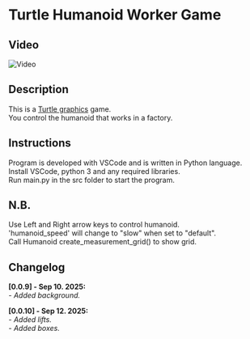 # Turtle Humanoid Worker Game

## Video

![Video](video.gif)

## Description

This is a [Turtle graphics](https://docs.python.org/3/library/turtle.html)
game.<br />
You control the humanoid that works in a factory.<br />

## Instructions

Program is developed with VSCode and is written in Python language.<br />
Install VSCode, python 3 and any required libraries.<br />
Run main.py in the src folder to start the program.<br />

## N.B.

Use Left and Right arrow keys to control humanoid.<br />
'humanoid_speed' will change to "slow" when set to "default".<br />
Call Humanoid create_measurement_grid() to show grid.<br />

## Changelog

**[0.0.9] - Sep 10. 2025:**<br />
_- Added background._<br />

**[0.0.10] - Sep 12. 2025:**<br />
_- Added lifts._<br />
_- Added boxes._<br />
